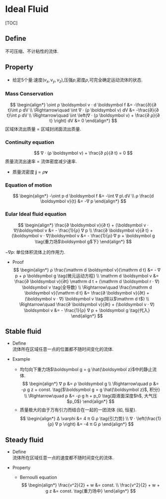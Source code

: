 # Ideal Fluid

[TOC]

## Define
不可压缩、不计粘性的流体.

## Property 

- 给定5个量:速度$(v_x, v_y, v_z)$,压强$p$,密度$ρ$,可完全确定运动流体的状态.


### Mass Conservation

$$
\begin{align*}
  \oint ρ \boldsymbol v · d \boldsymbol f &= -\frac{∂}{∂ t}\int ρ dV   \\
  \Rightarrow\quad  \int ∇ · (ρ \boldsymbol v) dV  &= -\frac{∂}{∂ t}\int ρ dV  \\
  \Rightarrow\quad  \int \left(∇ · (ρ \boldsymbol v) + \frac{∂ ρ}{∂ t} \right) dV  &= 0  
\end{align*}
$$
区域体流出质量 = 区域封闭面流出质量.

### Continuity equation

$$
∇ · (ρ \boldsymbol v) + \frac{∂ ρ}{∂ t} = 0
$$
质量流流出速率 = 流体密度减少速率.

- 质量流密度 $\boldsymbol j = ρ \boldsymbol v$

### Equation of motion

$$
\begin{align*}
  -\oint p d \boldsymbol f &= -\int ∇ p\ dV  \\
  ρ \frac{d \boldsymbol v}{t} &= -∇ p
\end{align*}
$$

### Eular Ideal fluid equation

$$
\begin{align*}
  \frac{∂ \boldsymbol v}{∂ t} + (\boldsymbol v · ∇)\boldsymbol v &= - \frac{1}{ρ} ∇ p  \\
  \frac{∂ \boldsymbol v}{∂ t} + (\boldsymbol v · ∇)\boldsymbol v &= - \frac{1}{ρ}·∇ p + \boldsymbol g  \tag{重力场$\boldsymbol g$下}
\end{align*}
$$

$- ∇ p$: 单位体积流体上的作用力.

- Proof
  $$
  \begin{align*}
    ρ \frac{\mathrm d \boldsymbol v}{\mathrm d t} &=  - ∇ p + ρ \boldsymbol g  \tag{微元运动方程}  \\
    \mathrm d \boldsymbol v &= \frac{∂ \boldsymbol v}{∂t} \mathrm d t + (\mathrm d \boldsymbol r · ∇) \boldsymbol v    \tag{全导数}  \\
    \Rightarrow\quad \frac{\mathrm d \boldsymbol v}{\mathrm d t} &= \frac{∂ \boldsymbol v}{∂t} + (\boldsymbol v · ∇) \boldsymbol v  \tag{除以$\mathrm d t$}  \\
    \Rightarrow\quad \frac{∂ \boldsymbol v}{∂t} + (\boldsymbol v · ∇) \boldsymbol v &= - \frac{1}{ρ} ∇ p + \boldsymbol g  \tag{代入}
  \end{align*}
  $$

## Stable fluid

  - Define  
    流体所在区域任意一点的位置都不随时间变化的流体.
  
  - Example  
    - 均匀向下重力场$\boldsymbol g = g \hat{\boldsymbol z}$中的静止流体.
      $$
      \begin{align*}
        ∇ p &= ρ \boldsymbol g  \\
        \Rightarrow\quad p &= -ρ g z + const.  \tag{$\boldsymbol g = g \hat{\boldsymbol z}$, 积分}  \\
        \Rightarrow\quad p &= -ρ g h + p_0  \tag{距液面深度$h$, 大气压$p_0$}
      \end{align*}
      $$
    - 质量极大的由于万有引力而结合在一起的一团流体 (如, 恒星).
      $$
      \begin{align*}
        Δ \varphi &= 4 π G ρ  \tag{引力势}  \\
        ∇ · \left(\frac{1}{ρ} ∇ p \right) &= -4 π G ρ
      \end{align*}
      $$

## Steady fluid

- Define  
  流体所在区域任意一点的速度都不随时间变化的流体.
  
- Property   
  - Bernoulli equation
    $$
    \begin{align*}
      \frac{v^2}{2} + w &= const.  \\
      \frac{v^2}{2} + w + g z &= const.  \tag{重力场中}
    \end{align*}
    $$